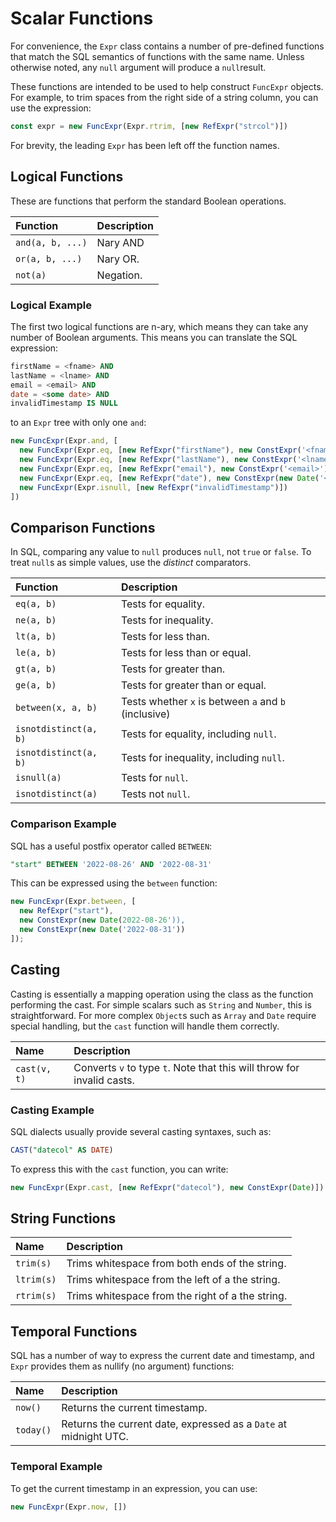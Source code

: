 # Scalar Functions

For convenience, the `Expr` class contains a number of pre-defined functions that match the SQL semantics of functions with the same name. Unless otherwise noted, any `null` argument will produce a `null`result.

These functions are intended to be used to help construct `FuncExpr` objects.
For example, to trim spaces from the right side of a string column, you can use the expression:

```js
const expr = new FuncExpr(Expr.rtrim, [new RefExpr("strcol")])
``` 

For brevity, the leading `Expr` has been left off the function names.

## Logical Functions

These are functions that perform the standard Boolean operations.

| Function  | Description |
| :-------- | :---------- |
| `and(a, b, ...)` | Nary AND    |
| `or(a, b, ...)`  | Nary OR.    |
| `not(a)` | Negation.   |

### Logical Example

The first two logical functions are n-ary, which means they can take any number of Boolean arguments.
This means you can translate the SQL expression:

```sql
firstName = <fname> AND
lastName = <lname> AND
email = <email> AND
date = <some date> AND
invalidTimestamp IS NULL
```

to an `Expr` tree with only one `and`:

```js
new FuncExpr(Expr.and, [
  new FuncExpr(Expr.eq, [new RefExpr("firstName"), new ConstExpr('<fname>')]),
  new FuncExpr(Expr.eq, [new RefExpr("lastName"), new ConstExpr('<lname>')]),
  new FuncExpr(Expr.eq, [new RefExpr("email"), new ConstExpr('<email>')]),
  new FuncExpr(Expr.eq, [new RefExpr("date"), new ConstExpr(new Date('<some date>'))]),
  new FuncExpr(Expr.isnull, [new RefExpr("invalidTimestamp")])
])
```

## Comparison Functions

In SQL, comparing any value to `null` produces `null`, not `true` or `false`.
To treat `null`s as simple values, use the _distinct_ comparators.

| Function  | Description |
| :-------- | :---------- |
| `eq(a, b)` | Tests for equality. |
| `ne(a, b)` | Tests for inequality. |
| `lt(a, b)` | Tests for less than. |
| `le(a, b)` | Tests for less than or equal. |
| `gt(a, b)` | Tests for greater than. |
| `ge(a, b)` | Tests for greater than or equal. |
| `between(x, a, b)` | Tests whether `x` is between `a` and `b` (inclusive) |
| `isnotdistinct(a, b)` | Tests for equality, including `null`. |
| `isnotdistinct(a, b)` | Tests for inequality, including `null`. |
| `isnull(a)` | Tests for `null`. |
| `isnotdistinct(a)` | Tests not `null`. |

### Comparison Example

SQL has a useful postfix operator called `BETWEEN`:

```sql
"start" BETWEEN '2022-08-26' AND '2022-08-31'
```

This can be expressed using the `between` function:

```js
new FuncExpr(Expr.between, [
  new RefExpr("start"), 
  new ConstExpr(new Date(2022-08-26')), 
  new ConstExpr(new Date('2022-08-31'))
]);
```

## Casting

Casting is essentially a mapping operation using the class as the function performing the cast.
For simple scalars such as `String` and `Number`, this is straightforward.
For more complex `Object`s such as `Array` and `Date` require special handling, 
but the `cast` function will handle them correctly. 

| Name  | Description |
| :---- | :---------- |
| `cast(v, t)` | Converts `v` to type `t`.  Note that this will throw for invalid casts. |

### Casting Example

SQL dialects usually provide several casting syntaxes, such as:

```sql
CAST("datecol" AS DATE)
```

To express this with the `cast` function, you can write:

```js
new FuncExpr(Expr.cast, [new RefExpr("datecol"), new ConstExpr(Date)])
```


## String Functions

| Name  | Description |
| :---- | :---------- |
| `trim(s)` | Trims whitespace from both ends of the string. |
| `ltrim(s)`  | Trims whitespace from the left of a  the string. |
| `rtrim(s)`  | Trims whitespace from the right of a  the string. |

## Temporal Functions

SQL has a number of way to express the current date and timestamp,
and `Expr` provides them as nullify (no argument) functions:

| Name  | Description |
| :---- | :---------- |
| `now()` | Returns the current timestamp. |
| `today()`  | Returns the current date, expressed as a `Date` at midnight UTC. |

### Temporal Example

To get the current timestamp in an expression, you can use:

```js
new FuncExpr(Expr.now, [])
```
